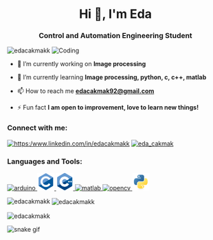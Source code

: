 
<h1 align="center">Hi 👋, I'm Eda</h1>
<h3 align="center">Control and Automation Engineering Student</h3>
<img align="right" alt="Coding" width="400" src="https://i.pinimg.com/originals/3e/d1/1f/3ed11f403c894081c736de5ef48e399e.gif">

<p align="left"> <img src="https://komarev.com/ghpvc/?username=edacakmakk&label=Profile%20views&color=0e75b6&style=flat" alt="edacakmakk" /> </p>

- 🔭 I’m currently working on **Image processing**

- 🌱 I’m currently learning **Image processing, python, c, c++, matlab**

- 📫 How to reach me **edacakmak92@gmail.com**

- ⚡ Fun fact **I am open to improvement, love to learn new things!**

<h3 align="left">Connect with me:</h3>
<p align="left">
<a href="https:/www.linkedin.com/in/edacakmakk/" target="blank"><img align="center" src="https://raw.githubusercontent.com/rahuldkjain/github-profile-readme-generator/master/src/images/icons/Social/linked-in-alt.svg" alt="https:/www.linkedin.com/in/edacakmakk" height="30" width="40" /></a>
<a href="https://www.hackerrank.com/eda_cakmak" target="blank"><img align="center" src="https://raw.githubusercontent.com/rahuldkjain/github-profile-readme-generator/master/src/images/icons/Social/hackerrank.svg" alt="eda_cakmak" height="30" width="40" /></a>
</p>

<h3 align="left">Languages and Tools:</h3>
<p align="left"> <a href="https://www.arduino.cc/" target="_blank" rel="noreferrer"> <img src="https://cdn.worldvectorlogo.com/logos/arduino-1.svg" alt="arduino" width="40" height="40"/> </a> <a href="https://www.cprogramming.com/" target="_blank" rel="noreferrer"> <img src="https://raw.githubusercontent.com/devicons/devicon/master/icons/c/c-original.svg" alt="c" width="40" height="40"/> </a> <a href="https://www.w3schools.com/cpp/" target="_blank" rel="noreferrer"> <img src="https://raw.githubusercontent.com/devicons/devicon/master/icons/cplusplus/cplusplus-original.svg" alt="cplusplus" width="40" height="40"/> </a> <a href="https://www.mathworks.com/" target="_blank" rel="noreferrer"> <img src="https://upload.wikimedia.org/wikipedia/commons/2/21/Matlab_Logo.png" alt="matlab" width="40" height="40"/> </a> <a href="https://opencv.org/" target="_blank" rel="noreferrer"> <img src="https://www.vectorlogo.zone/logos/opencv/opencv-icon.svg" alt="opencv" width="40" height="40"/> </a> <a href="https://www.python.org" target="_blank" rel="noreferrer"> <img src="https://raw.githubusercontent.com/devicons/devicon/master/icons/python/python-original.svg" alt="python" width="40" height="40"/> </a> </p>

<p><img align="left" src="https://github-readme-stats.vercel.app/api/top-langs?username=edacakmakk&show_icons=true&locale=en&layout=compact" alt="edacakmakk" /></p>

<p>&nbsp;<img align="center" src="https://github-readme-stats.vercel.app/api?username=edacakmakk&show_icons=true&locale=en" alt="edacakmakk" /></p>

<p><img align="center" src="https://github-readme-streak-stats.herokuapp.com/?user=edacakmakk&" alt="edacakmakk" /></p>

![snake gif](https://github.com/edacakmakk/edacakmakk/blob/output/github-contribution-grid-snake.gif)

